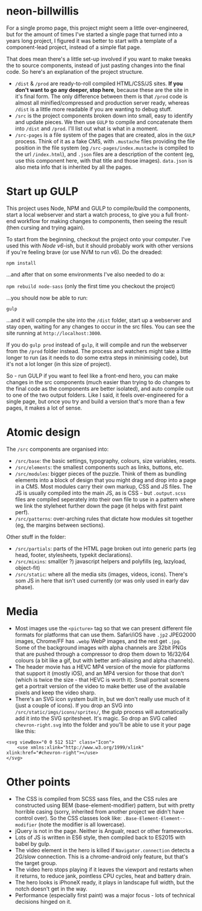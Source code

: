 # neon-billwillis

For a single promo page, this project might seem a little over-engineered, but for the amount of times I've started a single page that turned into a years long project, I figured it was better to start with a template of a component-lead project, instead of a simple flat page.

That does mean there's a little set-up involved if you want to make tweaks the to source components, instead of just pasting changes into the final code. So here's an explanation of the project structure.

- `/dist` & `/prod` are ready-to-roll compiled HTML/CSS/JS sites. **If you don't want to go any deeper, stop here**, because these are the site in it's final form. The only difference between them is that `/prod` code is almost all minified/compressed and production server ready, whereas `/dist` is a little more readable if you are wanting to debug stuff.
- `/src` is the project components broken down into small, easy to identify and update pieces. We then use `GULP` to compile and concatenate them into `/dist` and `/prod`.  I'll list out what is what in a moment.
- `/src-pages` is a file system of the pages that are created, alos in the `GULP` process. Think of it as a fake CMS, with `.mustache` files providing the file position in the file system (eg `/src-pages/index.mustache` is compiled to the url `/index.html`), and `.json` files are a description of the content (eg, use this component here, with that title and those images). `data.json` is also meta info that is inherited by all the pages.

# Start up GULP

This project uses Node, NPM and GULP to compile/build the components, start a local webserver and start a watch process, to give you a full front-end workflow for making changes to components, then seeing the result (then cursing and trying again).

To start from the beginning, checkout the project onto your computer. I've used this with _Node v6_-ish, but it should probably work with other versions if you're feeling brave (or use NVM to run v6). Do the dreaded:

```npm install```

...and after that on some environments I've also needed to do a:

```npm rebuild node-sass``` (only the first time you checkout the project)

...you should now be able to run:

```gulp``` 

...and it will compile the site into the `/dist` folder, start up a webserver and stay open, waiting for any changes to occur in the src files. You can see the site running at `http://localhost:3000`.

If you do `gulp prod` instead of `gulp`, it will compile and run the webserver from the `/prod` folder instead. The process and watchers might take a little longer to run (as it needs to do some extra steps in minimising code), but it's not a lot longer (in this size of project).

So - run GULP if you want to feel like a front-end hero, you can make changes in the src components (much easier than trying to do changes to the final code as the components are better isolated), and auto compile out to one of the two output folders. Like I said, it feels over-engineered for a single page, but once you try and build a version that's more than a few pages, it makes a lot of sense.

# Atomic design

The `/src` components are organised into: 
- `/src/base`: the basic settings, typography, colours, size variables, resets.
- `/src/elements`: the smallest components such as links, buttons, etc.
- `/src/modules`: bigger pieces of the puzzle. Think of them as bundling elements into a block of design that you might drag and drop into a page in a CMS. Most modules carry their own markup, CSS and JS files. The JS is usually compiled into the main JS, as is CSS - but `.output.scss` files are compiled seperately into their own file to use in a pattern where we link the styleheet further down the page (it helps with first paint perf).
- `/src/patterns`: over-arching rules that dictate how modules sit together (eg, the margins between sections).

Other stuff in the folder:
- `/src/partials`: parts of the HTML page broken out into generic parts (eg head, footer, stylesheets, typekit declarations).
- `/src/mixins`: small(er ?) javascript helpers and polyfills (eg, lazyload, object-fit)
- `/src/static`: where all the media sits (images, videos, icons). There's som JS in here that isn't used currently (or was only used in early dav phase).

# Media

- Most images use the `<picture>` tag so that we can present different file formats for platforms that can use them. Safari/iOS have `.jp2` JPEG2000 images, Chrome/FF has `.webp` WebP images, and the rest get `.jpg`. Some of the background images with alpha channels are 32bit PNGs that are pushed through a compressor to drop them down to 16/32/64 colours (a bit like a gif, but with better anti-aliasing and alpha channels).
- The header movie has a HEVC MP4 version of the movie for platforms that support it (mostly iOS), and an MP4 version for those that don't (which is twice the size - that HEVC is worth it). Small portrait screens get a portrait version of the video to make better use of the available pixels and keep the video sharp.
- There's an SVG icon system built in, but we don't really use much of it (just a couple of icons). If you drop an SVG into `/src/static/imgs/icons/sprites/`, the gulp process will automatically add it into the SVG spritesheet. It's magic. So drop an SVG called `chevron-right.svg` into the folder and you'll be able to use it your page like this:
```
<svg viewBox="0 0 512 512" class="Icon">
    <use xmlns:xlink="http://www.w3.org/1999/xlink" xlink:href="#chevron-right"></use>
</svg>
```

# Other points

- The CSS is compiled from SCSS sass files, and the CSS rules are constructed using BEM (base-element-modifier) pattern, but with pretty horrible casing (sorry, inherited from another project we didn't have control over). So the CSS classes look like: `.Base-Element-Element--modifier` (note the modifier is all lowercase).
- jQuery is not in the page. Neither is Angualr, react or other frameworks.
- Lots of JS is written in ES6 style, then compiled back to ES2015 with babel by gulp.
- The video element in the hero is killed if `Navigator.connection` detects a 2G/slow connection. This is a chrome-android only feature, but that's the target group.
- The video hero stops playing if it leaves the viewport and restarts when it returns, to reduce jank, pointless CPU cycles, heat and battery drain.
- The hero looks is iPhoneX ready, it plays in landscape full width, but the notch doesn't get in the way.
- Performance (especially first paint) was a major focus - lots of technical decisions hinged on it.